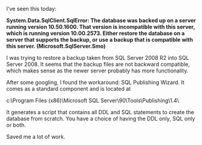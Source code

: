 I've seen this today:

**System.Data.SqlClient.SqlError: The database was backed up on a server running version 10.50.1600. That version is incompatible with this server, which is running version 10.00.2573. Either restore the database on a server that supports the backup, or use a backup that is compatible with this server. (Microsoft.SqlServer.Smo)**


I was trying to restore a backup taken from SQL Server 2008 R2 into SQL Server 2008. It seems that the backup files are not backward compatible, which makes sense as the newer server probably has more functionality.

After some googling, I found the workaround: SQL Publishing Wizard. It comes as a standard component and is located at

c:\Program Files (x86)\Microsoft SQL Server\90\Tools\Publishing\1.4\

It generates a script that contains all DDL and SQL statements to create the database from scratch. You have a choice of having the DDL only, SQL only or both.

Saved me a lot of work.
